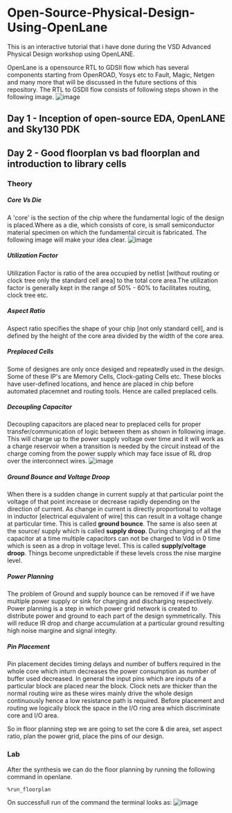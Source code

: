 # Open-Source-Physical-Design-Using-OpenLane
This is an interactive tutorial that i have done during the VSD Advanced Physical Design workshop using OpenLANE.

OpenLane is a opensource RTL to GDSII flow which has several components starting from OpenROAD, Yosys etc to  Fault, Magic, Netgen and many more that will be discussed in the future sections of this repository. The RTL to GSDII flow consists of following steps shown in the following image.
![image](https://user-images.githubusercontent.com/33130256/182671443-4abc6400-5661-44dd-ab7b-9a6ecf0c28f2.png)

## Day 1 - Inception of open-source EDA, OpenLANE and Sky130 PDK

## Day 2 - Good floorplan vs bad floorplan and introduction to library cells
### Theory
##### Core Vs Die
A 'core' is the section of the chip where the fundamental logic of the design is placed.Where as a die, which consists of core, is small semiconductor material specimen on which the fundamental circuit is fabricated. The following image will make your idea clear.
![image](https://user-images.githubusercontent.com/33130256/182674867-834df35d-7188-495e-a720-48bca9cb3b09.png)

##### Utilization Factor
Utilization Factor is ratio of the area occupied by netlist [without routing or clock tree only the standard cell area] to the total core area.The utilization factor is generally kept in the range of 50% - 60% to facilitates routing, clock tree etc.

##### Aspect Ratio
Aspect ratio specifies the shape of your chip [not only standard cell], and is defined by the height of the core area divided by the width of the core area.

##### Preplaced Cells
Some of designes are only once desiged and repeatedly used in the design. Some of these IP's are Memory Cells, Clock-gating Cells etc. These blocks have user-defined locations, and hence are placed in chip before automated placemnet and routing tools. Hence are called preplaced cells. 

##### Decoupling Capacitor
Decoupling capacitors are placed near to preplaced cells for proper transfer/communication of logic between them as shown in following image. This will charge up to the power supply voltage over time and it will work as a charge reservoir when a transition is needed by the circuit instead of the charge coming from the power supply which may face issue of RL drop over the interconnect wires.
![image](https://user-images.githubusercontent.com/33130256/182683886-42dde8ea-3f6d-4591-8f22-0e185b610e53.png)

##### Ground Bounce and Voltage Droop
When there is a sudden change in current supply at that particular point the voltage of that point increase or decrease rapidly depending on the direction of current. As change in current is directly proportional to voltage in inductor [electrical equivalent of wire] this can result in a voltage change at particular time. This is called **ground bounce**. The same is also seen at the source/ supply which is called **supply droop**. During charging of all the capacitor at a time multiple capacitors can not be charged to Vdd in 0 time which is seen as a drop in voltage level. This is called **supply/voltage droop**. Things become unpredictable if these levels cross the nise margine level.

##### Power Planning
The problem of Ground and supply bounce can be removed if if we have multiple power supply or sink for charging and discharging respectively. Power planning is a step in which power grid network is created to distribute power and ground to each part of the design symmetrically. This will reduce IR drop and charge accumulation at a particular ground resulting high noise margine and signal integity. 

##### Pin Placement
Pin placement decides timing delays and number of buffers required in the whole core which inturn decreases the power consumption as number of buffer used decreased. In general the input pins which are inputs of a particular block are placed near the block. Clock nets are thicker than the normal routing wire as these wires mainly drive the whole design continuously hence a low resistance path is required. Before placement and routing we logically block the space in the I/O ring area which discriminate core and I/O area.

So in floor planning step we are going to set the core & die area, set aspect ratio, plan the power grid, place the pins of our design.

### Lab
After the synthesis we can do the floor planning by running the following command in openlane.
```
%run_floorplan
```
On successfull run of the command the terminal looks as:
![image](https://user-images.githubusercontent.com/33130256/182763186-06558fb9-f749-42e0-82e6-54d7a3d31719.png)
